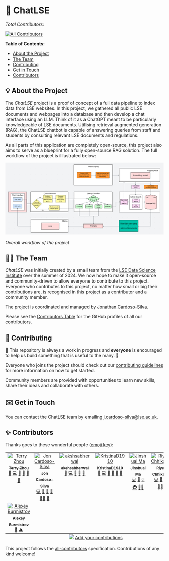 # 💬 ChatLSE

_Total Contributors:_
<!-- ALL-CONTRIBUTORS-BADGE:START - Do not remove or modify this section -->
[![All Contributors](https://img.shields.io/badge/all_contributors-8-orange.svg?style=flat-square)](#contributors-)
<!-- ALL-CONTRIBUTORS-BADGE:END -->

**Table of Contents:**

  - [About the Project](#-about-the-project)
  - [The Team](#-the-team)
  - [Contributing](#-contributing)
  - [Get in Touch](#%EF%B8%8F-get-in-touch)
  - [Contributors](#-contributors)

## 💡 About the Project
The _ChatLSE_ project is a proof of concept of a full data pipeline to index data from LSE websites. In this project, we gathered all public LSE documents and webpages into a database and then develop a chat interface using an LLM. Think of it as a ChatGPT meant to be particularly knowledgeable of LSE documents. Utilising retrieval augmented generation (RAG), the ChatLSE chatbot is capable of answering queries from staff and students by consulting relevant LSE documents and regulations. 

As all parts of this application are completely open-source, this project also aims to serve as a blueprint for a fully open-source RAG solution. The full workflow of the projcet is illlustrated below: 

![Overall workflow of the project](img/app_workflow.png)

_Overall workflow of the project_

## 🧑‍💻 The Team

_ChatLSE_ was initially created by a small team from the [LSE Data Science Institute](https://www.lse.ac.uk/dsi) over the summer of 2024. 
We now hope to make it open-source and community-driven to allow everyone to contribute to this project. 
Everyone who contributes to this project, no matter how small or big their contributions are, is recognised in this project as a contributor and a community member. 

The project is coordinated and managed by [Jonathan Cardoso-Silva](https://github.com/jonjoncardoso). 

Please see the [Contributors Table](#-contributors) for the GitHub profiles of all our contributors.

## 🔧 Contributing 

:construction: This repository is always a work in progress and **everyone** is encouraged to help us build something that is useful to the many. :construction:

Everyone who joins the project should check out our [contributing guidelines](CONTRIBUTING.md) for more information on how to get started.

Community members are provided with opportunities to learn new skills, share their ideas and collaborate with others.

## ✉️ Get in Touch

You can contact the ChatLSE team by emailing [j.cardoso-silva@lse.ac.uk](mailto:j.cardoso-silva@lse.ac.uk?subjet=[ChatLSE]%20-).

## ✨ Contributors

Thanks goes to these wonderful people ([emoji key](https://allcontributors.org/docs/en/emoji-key)):

<!-- ALL-CONTRIBUTORS-LIST:START - Do not remove or modify this section -->
<!-- prettier-ignore-start -->
<!-- markdownlint-disable -->
<table>
  <tbody>
    <tr>
      <td align="center" valign="top" width="14.28%"><a href="https://github.com/tz1211"><img src="https://avatars.githubusercontent.com/u/114442618?v=4?s=500" width="500px;" alt="Terry Zhou"/><br /><sub><b>Terry Zhou</b></sub></a><br /><a href="https://github.com/LSE-DSI/chat-lse/issues?q=author%3Atz1211" title="Bug reports">🐛</a> <a href="https://github.com/LSE-DSI/chat-lse/commits?author=tz1211" title="Code">💻</a> <a href="#data-tz1211" title="Data">🔣</a> <a href="https://github.com/LSE-DSI/chat-lse/commits?author=tz1211" title="Documentation">📖</a> <a href="#ideas-tz1211" title="Ideas, Planning, & Feedback">🤔</a> <a href="https://github.com/LSE-DSI/chat-lse/pulls?q=is%3Apr+reviewed-by%3Atz1211" title="Reviewed Pull Requests">👀</a></td>
      <td align="center" valign="top" width="14.28%"><a href="https://github.com/jonjoncardoso"><img src="https://avatars.githubusercontent.com/u/896254?v=4?s=500" width="500px;" alt="Jon Cardoso-Silva"/><br /><sub><b>Jon Cardoso-Silva</b></sub></a><br /><a href="https://github.com/LSE-DSI/chat-lse/commits?author=jonjoncardoso" title="Code">💻</a> <a href="https://github.com/LSE-DSI/chat-lse/commits?author=jonjoncardoso" title="Documentation">📖</a> <a href="#ideas-jonjoncardoso" title="Ideas, Planning, & Feedback">🤔</a> <a href="https://github.com/LSE-DSI/chat-lse/pulls?q=is%3Apr+reviewed-by%3Ajonjoncardoso" title="Reviewed Pull Requests">👀</a> <a href="#mentoring-jonjoncardoso" title="Mentoring">🧑‍🏫</a> <a href="#projectManagement-jonjoncardoso" title="Project Management">📆</a></td>
      <td align="center" valign="top" width="14.28%"><a href="https://github.com/akshsabherwal"><img src="https://avatars.githubusercontent.com/u/147533587?v=4?s=500" width="500px;" alt="akshsabherwal"/><br /><sub><b>akshsabherwal</b></sub></a><br /><a href="https://github.com/LSE-DSI/chat-lse/issues?q=author%3Aakshsabherwal" title="Bug reports">🐛</a> <a href="https://github.com/LSE-DSI/chat-lse/commits?author=akshsabherwal" title="Code">💻</a> <a href="https://github.com/LSE-DSI/chat-lse/commits?author=akshsabherwal" title="Documentation">📖</a> <a href="#ideas-akshsabherwal" title="Ideas, Planning, & Feedback">🤔</a> <a href="https://github.com/LSE-DSI/chat-lse/pulls?q=is%3Apr+reviewed-by%3Aakshsabherwal" title="Reviewed Pull Requests">👀</a></td>
      <td align="center" valign="top" width="14.28%"><a href="https://github.com/KristinaD1910"><img src="https://avatars.githubusercontent.com/u/145992208?v=4?s=500" width="500px;" alt="KristinaD1910"/><br /><sub><b>KristinaD1910</b></sub></a><br /><a href="https://github.com/LSE-DSI/chat-lse/issues?q=author%3AKristinaD1910" title="Bug reports">🐛</a> <a href="https://github.com/LSE-DSI/chat-lse/commits?author=KristinaD1910" title="Code">💻</a> <a href="#data-KristinaD1910" title="Data">🔣</a> <a href="https://github.com/LSE-DSI/chat-lse/commits?author=KristinaD1910" title="Documentation">📖</a> <a href="#ideas-KristinaD1910" title="Ideas, Planning, & Feedback">🤔</a> <a href="https://github.com/LSE-DSI/chat-lse/pulls?q=is%3Apr+reviewed-by%3AKristinaD1910" title="Reviewed Pull Requests">👀</a></td>
      <td align="center" valign="top" width="14.28%"><a href="https://github.com/Mayazure"><img src="https://avatars.githubusercontent.com/u/17568266?v=4?s=500" width="500px;" alt="Jinshuai Ma"/><br /><sub><b>Jinshuai Ma</b></sub></a><br /><a href="https://github.com/LSE-DSI/chat-lse/commits?author=Mayazure" title="Code">💻</a> <a href="https://github.com/LSE-DSI/chat-lse/commits?author=Mayazure" title="Documentation">📖</a> <a href="#example-Mayazure" title="Examples">💡</a> <a href="#infra-Mayazure" title="Infrastructure (Hosting, Build-Tools, etc)">🚇</a> <a href="#mentoring-Mayazure" title="Mentoring">🧑‍🏫</a></td>
      <td align="center" valign="top" width="14.28%"><a href="https://github.com/RiyaChhikara"><img src="https://avatars.githubusercontent.com/u/115228191?v=4?s=500" width="500px;" alt="Riya Chhikara"/><br /><sub><b>Riya Chhikara</b></sub></a><br /><a href="https://github.com/LSE-DSI/chat-lse/commits?author=RiyaChhikara" title="Code">💻</a> <a href="#data-RiyaChhikara" title="Data">🔣</a> <a href="https://github.com/LSE-DSI/chat-lse/commits?author=RiyaChhikara" title="Documentation">📖</a> <a href="#mentoring-RiyaChhikara" title="Mentoring">🧑‍🏫</a></td>
      <td align="center" valign="top" width="14.28%"><a href="https://github.com/gaoonline"><img src="https://avatars.githubusercontent.com/u/83190698?v=4?s=500" width="500px;" alt="Kylin Gao"/><br /><sub><b>Kylin Gao</b></sub></a><br /><a href="#ideas-gaoonline" title="Ideas, Planning, & Feedback">🤔</a> <a href="https://github.com/LSE-DSI/chat-lse/commits?author=gaoonline" title="Tests">⚠️</a></td>
    </tr>
    <tr>
      <td align="center" valign="top" width="14.28%"><a href="https://github.com/aliceandchains"><img src="https://avatars.githubusercontent.com/u/147733005?v=4?s=500" width="500px;" alt="Alexey Burmistrov"/><br /><sub><b>Alexey Burmistrov</b></sub></a><br /><a href="#ideas-aliceandchains" title="Ideas, Planning, & Feedback">🤔</a> <a href="https://github.com/LSE-DSI/chat-lse/commits?author=aliceandchains" title="Tests">⚠️</a></td>
    </tr>
  </tbody>
  <tfoot>
    <tr>
      <td align="center" size="13px" colspan="7">
        <img src="https://raw.githubusercontent.com/all-contributors/all-contributors-cli/1b8533af435da9854653492b1327a23a4dbd0a10/assets/logo-small.svg">
          <a href="https://all-contributors.js.org/docs/en/bot/usage">Add your contributions</a>
        </img>
      </td>
    </tr>
  </tfoot>
</table>

<!-- markdownlint-restore -->
<!-- prettier-ignore-end -->
<!-- ALL-CONTRIBUTORS-LIST:END -->

This project follows the [all-contributors](https://github.com/all-contributors/all-contributors) specification. Contributions of any kind welcome!
